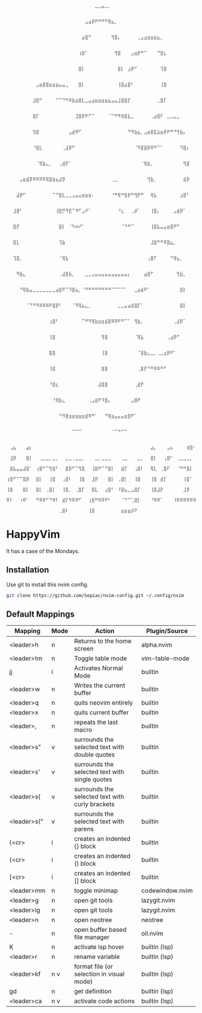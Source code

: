                   ⠀⠀⠀⠀⠀⠀⠀⠀⠀⠀⠀⠀⠀⠀⠀⠀⠀⠀⠀⠀⠀⠀⠀⠀⠀⠀⠀⠀⠀⠀⠀⠀⠀⠀⠀⠀⠀⠀⠀⠀⠀⠀⠀⠀⠀⠀⠀⠀⠀⠀⠀⠀⠀⠀⠀⠀               ⠀
                  ⠀⠀⠀⠀⠀⠀⠀⠀⠀⠀⠀⠀⠀⠀⠀⠀⠀⠀⠀⠀⠀⠀⠀⠀⠀⠀⠀⣀⣀⣤⣀⡀⠀⠀⠀⠀⠀⠀⠀⠀⠀⠀⠀⠀⠀⠀⠀⠀⠀⠀⠀⠀⠀⠀⠀⠀               ⠀
                  ⠀⠀⠀⠀⠀⠀⠀⠀⠀⠀⠀⠀⠀⠀⠀⠀⠀⠀⠀⠀⠀⠀⠀⠀⣠⣴⡿⠟⠛⠛⠛⢿⣦⡀⠀⠀⠀⠀⠀⠀⠀⠀⠀⠀⠀⠀⠀⠀⠀⠀⠀⠀⠀⠀⠀⠀               ⠀
                  ⠀⠀⠀⠀⠀⠀⠀⠀⠀⠀⠀⠀⠀⠀⠀⠀⠀⠀⠀⠀⠀⠀⠀⣴⣿⠋⠀⠀⠀⠀⠀⠀⢻⣿⡄⠀⠀⠀⠀⠀⢀⣠⣴⣶⣶⣶⣦⡀⠀⠀⠀⠀⠀⠀⠀⠀               ⠀
                  ⠀⠀⠀⠀⠀⠀⠀⠀⠀⠀⠀⠀⠀⠀⠀⠀⠀⠀⠀⠀⠀⠀⢰⣿⠁⠀⠀⠀⠀⠀⠀⠀⠀⢻⣿⠀⠀⠀⣠⣶⡿⠛⠉⠀⠀⠀⠙⣿⣆⠀⠀⠀⠀⠀⠀⠀               ⠀
                  ⠀⠀⠀⠀⠀⠀⠀⠀⠀⠀⠀⠀⠀⠀⠀⠀⠀⠀⠀⠀⠀⠀⣿⡇⠀⠀⠀⠀⠀⠀⠀⠀⠀⠀⣿⡇⠀⣰⡿⠋⠀⠀⠀⠀⠀⠀⠀⢹⣿⠀⠀⠀⠀⠀⠀⠀               ⠀
                  ⠀⠀⠀⠀⠀⠀⠀⠀⠀⣠⣶⣿⣿⣶⣶⣶⣤⣤⣀⠀⠀⠀⣿⡇⠀⠀⠀⠀⠀⠀⠀⠀⠀⠀⢸⣿⣴⣿⠃⠀⠀⠀⠀⠀⠀⠀⠀⢸⣿⠀⠀⠀⠀⠀⠀⠀               ⠀
                  ⠀⠀⠀⠀⠀⠀⠀⠀⣸⣿⠋⠀⠀⠀⠀⠉⠉⠙⠛⠿⣷⣶⣿⣇⣀⣤⣴⣶⣶⣶⣶⣦⣤⣤⣸⣿⣿⡏⠀⠀⠀⠀⠀⠀⠀⠀⢀⣿⡏⠀⠀⠀⠀⠀⠀⠀               ⠀
                  ⠀⠀⠀⠀⠀⠀⠀⠀⣿⡏⠀⠀⠀⠀⠀⠀⠀⠀⠀⠀⠀⣹⣿⡿⠟⠋⠉⠀⠀⠀⠀⠈⠉⠛⠻⢿⣿⣧⣀⠀⠀⠀⠀⠀⢀⣴⣿⠏⠀⣀⣀⣄⣀⠀⠀⠀               ⠀
                  ⠀⠀⠀⠀⠀⠀⠀⠀⢻⣿⠀⠀⠀⠀⠀⠀⠀⠀⠀⣠⣾⠿⠋⠀⠀⠀⠀⠀⠀⠀⠀⠀⠀⠀⠀⠀⠀⠙⠻⣷⣦⡀⣠⣶⣿⣯⣵⣶⡿⠟⠛⠙⢻⣷⡄⠀               ⠀
                  ⠀⠀⠀⠀⠀⠀⠀⠀⠘⣿⣇⠀⠀⠀⠀⠀⠀⢀⣼⡿⠋⠀⠀⠀⠀⠀⠀⠀⠀⠀⠀⠀⠀⠀⠀⠀⠀⠀⠀⠈⠻⣿⣿⡿⠿⠛⠉⠁⠀⠀⠀⠀⠀⠹⣿⡆               ⠀
                  ⠀⠀⠀⠀⠀⠀⠀⠀⠀⠈⢿⣷⣄⡀⠀⠀⢀⣾⡟⠁⠀⠀⠀⠀⠀⠀⠀⠀⠀⠀⠀⠀⠀⠀⠀⠀⠀⠀⠀⠀⠀⠈⢿⣷⡀⠀⠀⠀⠀⠀⠀⠀⠀⠀⢻⣿               ⠀
                  ⠀⠀⠀⠀⣠⣶⣾⡿⠿⠿⠿⠿⢿⣿⣷⣦⣼⡿⠀⠀⠀⠀⠀⠀⠀⠀⠀⠀⠀⠀⠀⠀⢀⣀⠀⠀⠀⠀⠀⠀⠀⠀⠀⢻⣷⡀⠀⠀⠀⠀⠀⠀⠀⠀⣾⡿               ⠀
                  ⠀⠀⠀⣼⡿⠋⠀⠀⠀⠀⠀⠀⠀⠀⠉⠙⣿⣇⣀⣀⣠⣤⣤⣶⣶⣶⠄⠀⠀⠀⠀⠀⠘⠛⢿⠛⣿⡿⠛⢻⡟⠛⠀⠀⢿⣧⠀⠀⠀⠀⠀⠀⠀⣰⣿⠃               ⠀
                  ⠀⠀⣸⣿⠃⠀⠀⠀⠀⠀⠀⠀⠀⠀⠀⢸⣿⡛⠻⣟⠉⠻⠋⣠⠞⠁⠀⠀⠀⠀⠀⠀⠀⠀⠘⣆⠀⠀⢀⡾⠁⠀⠀⠀⢸⣿⡄⠀⠀⠀⠀⣠⣾⡿⠁⠀               ⠀
                  ⠀⠀⣿⡟⠀⠀⠀⠀⠀⠀⠀⠀⠀⠀⠀⠀⣿⡇⠀⠈⠳⠶⠞⠁⠀⠀⠀⠀⠀⠀⠀⠀⠀⠀⠀⠈⠙⠛⠉⠀⠀⠀⠀⠀⢸⣿⣧⣤⣤⣶⣿⠟⠋⠀⠀⠀               ⠀
                  ⠀⠀⣿⣇⠀⠀⠀⠀⠀⠀⠀⠀⠀⠀⠀⠀⢹⣷⠀⠀⠀⠀⠀⠀⠀⠀⠀⠀⠀⠀⠀⠀⠀⠀⠀⠀⠀⠀⠀⠀⠀⠀⠀⠀⣸⣿⠛⠛⠿⣿⣦⡀⠀⠀⠀⠀               ⠀
                  ⠀⠀⢹⣿⡀⠀⠀⠀⠀⠀⠀⠀⠀⠀⠀⠀⠈⢿⣧⠀⠀⠀⠀⠀⠀⠀⠀⠀⠀⠀⠀⠀⠀⠀⠀⠀⠀⠀⠀⠀⠀⠀⠀⢠⣿⠏⠀⠀⠀⠀⠙⢿⣦⡀⠀⠀               ⠀
                  ⠀⠀⠀⠻⣷⣄⠀⠀⠀⠀⠀⠀⠀⠀⠀⠀⢀⣼⣿⣷⡀⠀⠀⠀⣀⣀⣠⣤⣤⣤⣤⣤⣤⣤⣤⣤⣤⡄⠀⠀⠀⠀⣴⣿⠋⠀⠀⠀⠀⠀⠀⠀⢻⣷⡀⠀               ⠀
                  ⠀⠀⠀⠀⠙⢿⣷⣤⣀⣀⣀⣀⣀⣀⣀⣴⣿⠟⠉⠹⣿⣦⡀⠈⠛⠛⠛⠛⠛⠛⠛⠛⠉⠉⠉⠉⠁⠀⠀⣀⣴⣾⠟⠁⠀⠀⠀⠀⠀⠀⠀⠀⠀⣿⡇⠀               ⠀
                  ⠀⠀⠀⠀⠀⠀⠈⠙⠛⠻⠿⠿⠿⠟⣿⡿⠃⠀⠀⠀⠈⠻⢿⣦⣄⡀⠀⠀⠀⠀⠀⠀⠀⠀⣀⣀⣤⣴⣾⣿⡏⠁⠀⠀⠀⠀⠀⠀⠀⠀⠀⠀⠀⣿⡇⠀               ⠀
                  ⠀⠀⠀⠀⠀⠀⠀⠀⠀⠀⠀⠀⠀⢰⣿⠃⠀⠀⠀⠀⠀⠀⠀⠉⠛⠻⢿⣷⣶⣶⣾⣿⠿⠿⠟⠛⠉⠁⠀⢻⣷⡀⠀⠀⠀⠀⠀⠀⠀⠀⠀⢀⣼⡿⠁⠀               ⠀
                  ⠀⠀⠀⠀⠀⠀⠀⠀⠀⠀⠀⠀⠀⢸⣿⠀⠀⠀⠀⠀⠀⠀⠀⠀⠀⠀⠀⠀⠀⢻⣿⠀⠀⠀⠀⠀⠀⠀⠀⠈⢿⣧⠀⠀⠀⠀⠀⠀⠀⢀⣴⡿⠋⠀⠀⠀               ⠀
                  ⠀⠀⠀⠀⠀⠀⠀⠀⠀⠀⠀⠀⠀⣿⣿⠀⠀⠀⠀⠀⠀⠀⠀⠀⠀⠀⠀⠀⠀⢸⣿⠀⠀⠀⠀⠀⠀⠀⠀⠀⠈⣿⣷⣄⣀⡀⢀⣀⣴⡿⠟⠁⠀⠀⠀⠀               ⠀
                  ⠀⠀⠀⠀⠀⠀⠀⠀⠀⠀⠀⠀⠀⢸⣿⠀⠀⠀⠀⠀⠀⠀⠀⠀⠀⠀⠀⠀⠀⣿⣿⠀⠀⠀⠀⠀⠀⠀⠀⠀⢀⣿⡟⠙⠛⠿⠿⠛⠋⠀⠀⠀⠀⠀⠀⠀               ⠀
                  ⠀⠀⠀⠀⠀⠀⠀⠀⠀⠀⠀⠀⠀⠘⣿⣆⠀⠀⠀⠀⠀⠀⠀⠀⠀⠀⠀⠀⣼⣿⣿⠀⠀⠀⠀⠀⠀⠀⠀⢀⣾⡟⠀⠀⠀⠀⠀⠀⠀⠀⠀⠀⠀⠀⠀⠀               ⠀
                  ⠀⠀⠀⠀⠀⠀⠀⠀⠀⠀⠀⠀⠀⠀⠘⢿⣷⣄⠀⠀⠀⠀⠀⠀⠀⢀⣠⣾⠟⠹⣿⡄⠀⠀⠀⠀⠀⠀⣠⣿⠟⠀⠀⠀⠀⠀⠀⠀⠀⠀⠀⠀⠀⠀⠀⠀               ⠀
                  ⠀⠀⠀⠀⠀⠀⠀⠀⠀⠀⠀⠀⠀⠀⠀⠀⠙⠻⣿⣶⣶⣶⣶⣶⣾⠿⠛⠁⠀⠀⠙⢿⣶⣤⣤⣤⣶⣿⠟⠁⠀⠀⠀⠀⠀⠀⠀⠀⠀⠀⠀⠀⠀⠀⠀⠀               ⠀
                  ⠀⠀⠀⠀⠀⠀⠀⠀⠀⠀⠀⠀⠀⠀⠀⠀⠀⠀⠀⠀⠉⠉⠉⠀⠀⠀⠀⠀⠀⠀⠀⠀⠈⠉⠙⠉⠉⠀⠀⠀⠀⠀⠀⠀⠀⠀⠀⠀⠀⠀⠀⠀⠀⠀⠀⠀               ⠀
      ⠀⢠⣦⠀⠀⠀⣴⡆⠀⠀⠀⠀⠀⠀⠀⠀⠀⠀⠀⠀⠀⠀⠀⠀⠀⠀⠀⠀⠀⠀⠀⠀⠀⠀⠀⠀⠀⠀⠀⠀⠀⠀⠀⠀⣴⡄⠀⠀⠀⣠⡦⠀⠀⠀⠀⢾⣿⠂⠀⠀⠀⠀⠀⠀⠀⠀⠀⠀⠀⠀⠀⠀⠀⠀⠀⠀⠀⠀⠀⠀⠀⠀⠀⠀
      ⠀⣸⡿⠀⠀⠀⣿⡇⠀⠀⢀⣀⣀⡀⣀⡀⠀⠀⣀⣀⢀⣀⣀⡀⠀⠀⠀⣀⡀⣀⣀⣀⠀⠀⠀⢀⣀⠀⠀⠀⣀⡀⠀⠀⣿⡇⠀⠀⢠⣿⠃⠀⢀⣀⣀⣀⡀⠀⠀⠀⢀⣀⣀⣀⠀⣀⣀⠀⠀⠀⠀⠀⠀⠀⠀⠀⠀⠀⠀⠀⢲⣦⡀⠀
      ⠀⣿⣧⣤⣤⣼⣿⠁⠀⢰⣿⠋⠉⢻⣿⠃⠀⠀⣿⡿⠋⠉⢻⣿⠀⠀⢸⣿⠟⠉⠙⣿⡇⠀⠀⣾⡏⠀⠀⢠⣿⠇⠀⠀⢿⣇⠀⢀⣿⠏⠀⠀⠈⠛⠛⣿⡇⠀⠀⠀⢸⡿⠉⣻⡟⠉⣿⡇⠀⠸⠿⠿⠿⠿⠿⠿⠿⠿⠿⠿⠿⠿⣷⡀
      ⢰⣿⠋⠉⠉⣿⡿⠀⠀⣿⡇⠀⠀⢸⣿⠀⠀⢠⣿⠇⠀⠀⢸⣿⠀⠀⣸⡿⠀⠀⠀⣿⡇⠀⢀⣿⡇⠀⠀⢸⣿⠀⠀⠀⢸⣿⠀⣾⡏⠀⠀⠀⠀⠀⢸⣿⠁⠀⠀⠀⣿⡇⠀⣿⠃⢠⣿⠀⠀⣀⣀⣀⣀⣀⣀⣀⣀⣀⣀⣀⣀⣠⣿⠟
      ⢸⣿⠀⠀⠀⣿⡇⠀⠀⣿⡇⠀⢀⣿⡇⠀⠀⢸⣿⡀⠀⢀⣿⡏⠀⠀⣿⣇⠀⠀⣰⣿⠃⠀⠸⣿⣦⣀⣠⣿⡏⠀⠀⠀⢸⣿⣼⡟⠀⠀⠀⠀⠀⠀⣸⡿⠀⠀⠀⢠⣿⠁⢰⣿⠀⢸⡿⠀⠀⠛⠛⠛⠛⠛⠛⠛⠛⠛⠛⢻⣿⠟⠁⠀
      ⠿⠇⠀⠀⠰⠿⠁⠀⠀⠛⠿⠿⠋⠙⠿⠇⠀⣾⡏⠻⠿⠿⠋⠀⠀⢰⣿⠛⠿⠿⠟⠃⠀⠀⠀⠈⠙⠉⢁⣿⡇⠀⠀⠀⠘⠿⠿⠁⠀⠀⠀⠸⠿⠿⠿⠿⠿⠿⠀⠸⠟⠀⠸⠇⠀⠿⠇⠀⠀⠀⠀⠀⠀⠀⠀⠀⠀⠀⠘⠛⠁⠀⠀⠀
      ⠀⠀⠀⠀⠀⠀⠀⠀⠀⠀⠀⠀⠀⠀⠀⠀⢀⣿⠇⠀⠀⠀⠀⠀⠀⢸⣿⠀⠀⠀⠀⠀⠀⠀⠀⣶⣶⣶⡾⠟⠀⠀⠀⠀⠀⠀⠀⠀⠀⠀⠀⠀⠀⠀⠀⠀⠀⠀⠀⠀⠀⠀⠀⠀⠀⠀⠀⠀⠀⠀⠀⠀⠀⠀⠀⠀⠀⠀⠀⠀⠀⠀⠀⠀

HappyVim
========

It has a case of the Mondays.

## Installation

Use git to install this nvim config.

```zsh
git clone https://github.com/Sepiac/nvim-config.git ~/.config/nvim
```
## Default Mappings
| Mapping      | Mode | Action                                          | Plugin/Source   |
|--------------|------|-------------------------------------------------|-----------------|
| \<leader>h   | n    | Returns to the home screen                      | alpha.nvim      |
| \<leader>tm  | n    | Toggle table mode                               | vim-table-mode  |
| jj           | i    | Activates Normal Mode                           | builtin         |
| \<leader>w   | n    | Writes the current buffer                       | builtin         |
| \<leader>q   | n    | quits neovim entirely                           | builtin         |
| \<leader>x   | n    | quits current buffer                            | builtin         |
| \<leader>,   | n    | repeats the last macro                          | builtin         |
| \<leader>s"  | v    | surrounds the selected text with double quotes  | builtin         |
| \<leader>s'  | v    | surrounds the selected text with single quotes  | builtin         |
| \<leader>s{  | v    | surrounds the selected text with curly brackets | builtin         |
| \<leader>s(" | v    | surrounds the selected text with parens         | builtin         |
| {\<cr>       | i    | creates an indented {} block                    | builtin         |
| (\<cr>       | i    | creates an indented () block                    | builtin         |
| \[\<cr>      | i    | creates an indented \[\] block                  | builtin         |
| \<leader>mm  | n    | toggle minimap                                  | codewindow.nvim |
| \<leader>g   | n    | open git tools                                  | lazygit.nvim    |
| \<leader>lg  | n    | open git tools                                  | lazygit.nvim    |
| \<leader>n   | n    | open neotree                                    | neotree         |
| \-           | n    | open buffer based file manager                  | oil.nvim        |
| K            | n    | activate lsp hover                              | builtin (lsp)   |
| \<leader>r   | n    | rename variable                                 | builtin (lsp)   |
| \<leader>kf  | n v  | format file (or selection in visual mode)       | builtin (lsp)   |
| gd           | n    | get definition                                  | builtin (lsp)   |
| \<leader>ca  | n v  | activate code actions                           | builtin (lsp)   |

